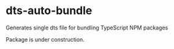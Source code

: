 # dts-auto-bundle

Generates single dts file for bundling TypeScript NPM packages

Package is under construction.

